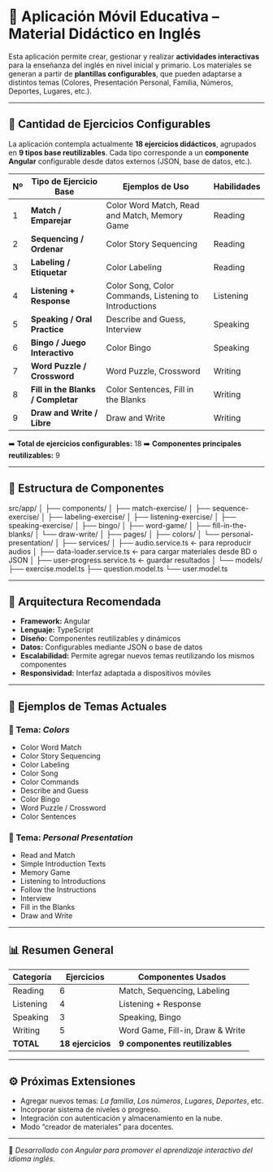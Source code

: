 # 📱 Aplicación Móvil Educativa – Material Didáctico en Inglés

Esta aplicación permite crear, gestionar y realizar **actividades interactivas** para la enseñanza del inglés en nivel inicial y primario.
Los materiales se generan a partir de **plantillas configurables**, que pueden adaptarse a distintos temas (Colores, Presentación Personal, Familia, Números, Deportes, Lugares, etc.).

---

## 🧮 Cantidad de Ejercicios Configurables

La aplicación contempla actualmente **18 ejercicios didácticos**, agrupados en **9 tipos base reutilizables**.
Cada tipo corresponde a un **componente Angular** configurable desde datos externos (JSON, base de datos, etc.).

| Nº | Tipo de Ejercicio Base | Ejemplos de Uso | Habilidades |
|----|--------------------------|-----------------|--------------|
| 1 | **Match / Emparejar** | Color Word Match, Read and Match, Memory Game | Reading |
| 2 | **Sequencing / Ordenar** | Color Story Sequencing | Reading |
| 3 | **Labeling / Etiquetar** | Color Labeling | Reading |
| 4 | **Listening + Response** | Color Song, Color Commands, Listening to Introductions | Listening |
| 5 | **Speaking / Oral Practice** | Describe and Guess, Interview | Speaking |
| 6 | **Bingo / Juego Interactivo** | Color Bingo | Speaking |
| 7 | **Word Puzzle / Crossword** | Word Puzzle, Crossword | Writing |
| 8 | **Fill in the Blanks / Completar** | Color Sentences, Fill in the Blanks | Writing |
| 9 | **Draw and Write / Libre** | Draw and Write | Writing |

➡️ **Total de ejercicios configurables:** 18
➡️ **Componentes principales reutilizables:** 9

---

## 🧩 Estructura de Componentes

src/app/
│
├── components/
│   ├── match-exercise/
│   ├── sequence-exercise/
│   ├── labeling-exercise/
│   ├── listening-exercise/
│   ├── speaking-exercise/
│   ├── bingo/
│   ├── word-game/
│   ├── fill-in-the-blanks/
│   └── draw-write/
│
├── pages/
│   ├── colors/
│   └── personal-presentation/
│
├── services/
│   ├── audio.service.ts         ← para reproducir audios
│   ├── data-loader.service.ts   ← para cargar materiales desde BD o JSON
│   ├── user-progress.service.ts ← guardar resultados
│
└── models/
    ├── exercise.model.ts
    ├── question.model.ts
    └── user.model.ts


---

## 🧱 Arquitectura Recomendada

- **Framework:** Angular
- **Lenguaje:** TypeScript
- **Diseño:** Componentes reutilizables y dinámicos
- **Datos:** Configurables mediante JSON o base de datos
- **Escalabilidad:** Permite agregar nuevos temas reutilizando los mismos componentes
- **Responsividad:** Interfaz adaptada a dispositivos móviles

---

## 🚀 Ejemplos de Temas Actuales

### 🎨 Tema: *Colors*
- Color Word Match
- Color Story Sequencing
- Color Labeling
- Color Song
- Color Commands
- Describe and Guess
- Color Bingo
- Word Puzzle / Crossword
- Color Sentences

### 🙋 Tema: *Personal Presentation*
- Read and Match
- Simple Introduction Texts
- Memory Game
- Listening to Introductions
- Follow the Instructions
- Interview
- Fill in the Blanks
- Draw and Write

---

## 📊 Resumen General

| Categoría | Ejercicios | Componentes Usados |
|------------|-------------|--------------------|
| Reading | 6 | Match, Sequencing, Labeling |
| Listening | 4 | Listening + Response |
| Speaking | 3 | Speaking, Bingo |
| Writing | 5 | Word Game, Fill-in, Draw & Write |
| **TOTAL** | **18 ejercicios** | **9 componentes reutilizables** |

---

## ⚙️ Próximas Extensiones
- Agregar nuevos temas: *La familia*, *Los números*, *Lugares*, *Deportes*, etc.
- Incorporar sistema de niveles o progreso.
- Integración con autenticación y almacenamiento en la nube.
- Modo “creador de materiales” para docentes.

---

📘 *Desarrollado con Angular para promover el aprendizaje interactivo del idioma inglés.*
